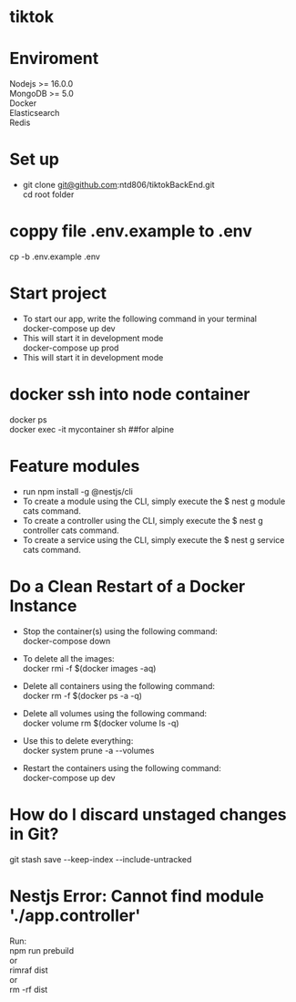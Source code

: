 # tiktok
# Enviroment
Nodejs >= 16.0.0<br/>
MongoDB >= 5.0<br/>
Docker<br/>
Elasticsearch<br/>
Redis<br/>
# Set up 
* git clone git@github.com:ntd806/tiktokBackEnd.git<br/>
cd root folder<br/>
# coppy file .env.example to .env
cp -b .env.example .env
# Start project
* To start our app, write the following command in your terminal<br/>
docker-compose up dev<br/>
* This will start it in development mode<br/>
docker-compose up prod<br/>
* This will start it in development mode<br/>
# docker ssh into node container
docker ps<br/>
docker exec -it mycontainer sh ##for alpine<br/>
# Feature modules
  * run npm install -g @nestjs/cli
  * To create a module using the CLI, simply execute the $ nest g module cats command.<br/>
  * To create a controller using the CLI, simply execute the $ nest g controller cats command.<br/>
  * To create a service using the CLI, simply execute the $ nest g service cats command.<br/>
# Do a Clean Restart of a Docker Instance
  * Stop the container(s) using the following command:<br/>
    docker-compose down<br/>
    
  * To delete all the images:<br/>
    docker rmi -f $(docker images -aq)<br/>

  * Delete all containers using the following command:<br/>
    docker rm -f $(docker ps -a -q)<br/>

  * Delete all volumes using the following command:<br/>
    docker volume rm $(docker volume ls -q)<br/>

  * Use this to delete everything:<br/>
    docker system prune -a --volumes

  * Restart the containers using the following command:<br/>
    docker-compose up dev<br/>
#  How do I discard unstaged changes in Git?<br/>
git stash save --keep-index --include-untracked<br/>
# Nestjs Error: Cannot find module './app.controller'<br/>
Run:<br/>
npm run prebuild<br/>
or<br/>
rimraf dist<br/>
or<br/>
rm -rf dist<br/>